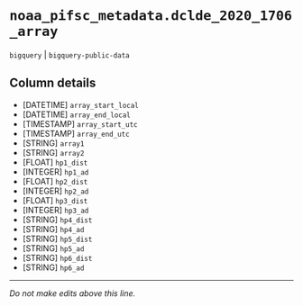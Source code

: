 # `noaa_pifsc_metadata.dclde_2020_1706_array`
`bigquery` | `bigquery-public-data`

## Column details
* [DATETIME]  `array_start_local`
* [DATETIME]  `array_end_local`
* [TIMESTAMP] `array_start_utc`
* [TIMESTAMP] `array_end_utc`
* [STRING]    `array1`
* [STRING]    `array2`
* [FLOAT]     `hp1_dist`
* [INTEGER]   `hp1_ad`
* [FLOAT]     `hp2_dist`
* [INTEGER]   `hp2_ad`
* [FLOAT]     `hp3_dist`
* [INTEGER]   `hp3_ad`
* [STRING]    `hp4_dist`
* [STRING]    `hp4_ad`
* [STRING]    `hp5_dist`
* [STRING]    `hp5_ad`
* [STRING]    `hp6_dist`
* [STRING]    `hp6_ad`

-------------------------------------------------------------------------------
*Do not make edits above this line.*

